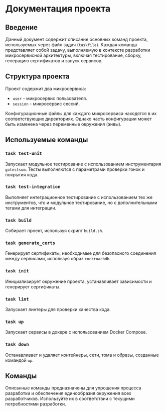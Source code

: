 # Документация проекта

## Введение

Данный документ содержит описание основных команд проекта, используемых через файл задач (`taskfile`). Каждая команда
представляет собой задачу, выполняемую в контексте разработки микросервисной архитектуры, включая тестирование, сборку,
генерацию сертификатов и запуск сервисов.

## Структура проекта

Проект содержит два микросервиса:

- `user` - микросервис пользователя.
- `session` - микросервис сессий.

Конфигурационные файлы для каждого микросервиса находятся в их соответствующих директориях. Однако часть конфигурации
может быть изменена через переменные окружения (энвы).

## Используемые команды

### `task test-unit`

Запускает модульное тестирование с использованием инструментария `gotestsum`. Тесты выполняются с параметрами проверки
гонок и покрытия кода.

### `task test-integration`

Выполняет интеграционное тестирование с использованием тех же инструментов, что и модульное тестирование, но с
дополнительными тегами для интеграции.

### `task build`

Собирает проект, используя скрипт `build.sh`.

### `task generate_certs`

Генерирует сертификаты, необходимые для безопасного соединения между сервисами, используя образ `cockroachdb`.

### `task init`

Инициализирует окружение проекта, устанавливает зависимости и генерирует сертификаты.

### `task lint`

Запускает линтеры для проверки качества кода.

### `task up`

Запускает сервисы в докере с использованием Docker Compose.

### `task down`

Останавливает и удаляет контейнеры, сети, тома и образы, созданные командой `up`.

## Команды

Описанные команды предназначены для упрощения процесса разработки и обеспечения единообразия окружения всех
разработчиков. Используйте их в соответствии с текущими потребностями разработки.